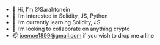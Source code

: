- 👋 Hi, I’m @Sarahtonein
- 👀 I’m interested in Solidity, JS, Python
- 🌱 I’m currently learning Solidity, JS
- 💞️ I’m looking to collaborate on anything crypto
- 📫 joemoe1899@gmail.com if you wish to drop me a line

